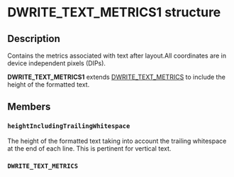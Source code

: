 # DWRITE_TEXT_METRICS1 structure

## Description

Contains the metrics associated with text after layout.All coordinates are in device independent pixels (DIPs).

**DWRITE_TEXT_METRICS1** extends [DWRITE_TEXT_METRICS](https://learn.microsoft.com/windows/win32/api/dwrite/ns-dwrite-dwrite_text_metrics)
to include the height of the formatted text.

## Members

### `heightIncludingTrailingWhitespace`

The height of the formatted text taking into account the trailing whitespace at the end of each line. This is
pertinent for vertical text.

### `DWRITE_TEXT_METRICS`